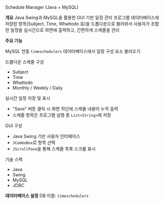 Schedule Manager (Java + MySQL)

**개요**
Java Swing과 MySQL을 활용한 GUI 기반 일정 관리 프로그램
데이터베이스에 저장된 항목(Subject, Time, Whattodo 등)을 드롭다운으로 불러와서
사용자가 조합한 일정을 실시간으로 화면에 출력하고, 간편하게 스케줄을 관리



**주요 기능**

MySQL 연동 
  `timeschedulers` 데이터베이스에서 일정 구성 요소 불러오기

드롭다운 스케줄 구성
  - Subject  
  - Time  
  - Whattodo  
  - Monthly / Weekly / Daily

실시간 일정 저장 및 표시 
  - "Save" 버튼 클릭 시 화면 하단에 스케줄 내용이 누적 출력
  - 스케줄 항목은 프로그램 실행 중 `List<String>`에 저장

GUI 구성
- Java Swing 기반 사용자 인터페이스
- `JComboBox`로 항목 선택
- `JScrollPane`을 통해 스케줄 목록 스크롤 표시

기술 스택
- Java 
- Swing
- MySQL 
- JDBC

**데이터베이스 설정**
DB 이름: `timeschedulers`
